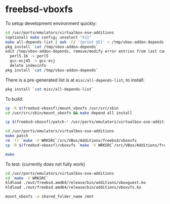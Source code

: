 freebsd-vboxfs
==============

To setup development environment quickly:
```sh
cd /usr/ports/emulators/virtualbox-ose-additions
(optional) make config; unselect "X11"
make all-depends-list | awk -F/ '{print $5}' > /tmp/vbox-addon-depends
pkg install `cat /tmp/vbox-addon-depends`
edit /tmp/vbox-addon-depends, remove/modify error entries from last command:
  perl5.16 -> perl5
  gcc-ecj45 -> gcc-ecj
  delete indexinfo
pkg install `cat /tmp/vbox-addon-depends`
```

There is a pre-generated list is at `misc/all-depends-list`, to install:
```sh
pkg install `cat misc/all-depends-list`
```

To build:

```sh
cp -R $(freebsd-vboxsf)/mount_vboxfs /usr/src/sbin
cd /usr/src/sbin/mount_vboxfs && make depend all install

cp $(freebsd-vboxsf)/patch-* /usr/ports/emulators/virtualbox-ose-additions/files

cd /usr/ports/emulators/virtualbox-ose-additions
make patch
rm -fr `make -V WRKSRC`/src/VBox/Additions/freebsd/vboxvfs
cp -R $(freebsd-vboxsf)/vboxvfs `make -V WRKSRC`/src/VBox/Additions/freebsd

make
```

To test: (currently does not fully work)
```sh
cd /usr/ports/emulators/virtualbox-ose-additions
cd `make -V WRKSRC`
kldload ./out/freebsd.amd64/release/bin/additions/vboxguest.ko
kldload ./out/freebsd.amd64/release/bin/additions/vboxvfs.ko

mount_vboxfs -w shared_folder_name /mnt
```
